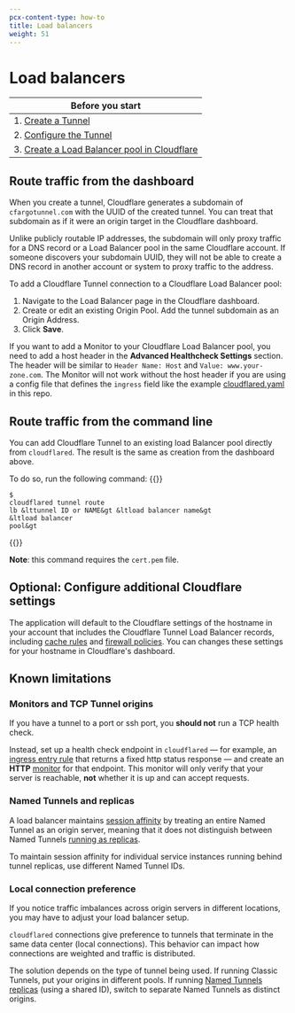 ```yaml
---
pcx-content-type: how-to
title: Load balancers
weight: 51
---
```


# Load balancers

| Before you start                                                                             |
| -------------------------------------------------------------------------------------------- |
| 1. [Create a Tunnel](/cloudflare-one/connections/connect-apps/create-tunnel/)                |
| 2. [Configure the Tunnel](/cloudflare-one/connections/connect-apps/configuration/)           |
| 3. [Create a Load Balancer pool in Cloudflare](/load-balancing/how-to/create-load-balancer/) |

## Route traffic from the dashboard

When you create a tunnel, Cloudflare generates a subdomain of `cfargotunnel.com` with the UUID of the created tunnel. You can treat that subdomain as if it were an origin target in the Cloudflare dashboard.

Unlike publicly routable IP addresses, the subdomain will only proxy traffic for a DNS record or a Load Balancer pool in the same Cloudflare account. If someone discovers your subdomain UUID, they will not be able to create a DNS record in another account or system to proxy traffic to the address.

To add a Cloudflare Tunnel connection to a Cloudflare Load Balancer pool:

1.  Navigate to the Load Balancer page in the Cloudflare dashboard.
2.  Create or edit an existing Origin Pool. Add the tunnel subdomain as an Origin Address.
3.  Click **Save**.

If you want to add a Monitor to your Cloudflare Load Balancer pool, you need to add a host header in the **Advanced Healthcheck Settings** section. The header will be similar to `Header Name: Host` and `Value: www.your-zone.com`. The Monitor will not work without the host header if you are using a config file that defines the `ingress` field like the example [cloudflared.yaml](https://github.com/cloudflare/argo-tunnel-examples/blob/adb44da43ec0aa65f7928613b762a47ae0d9b2b0/named-tunnel-k8s/cloudflared.yaml#L90) in this repo.

## Route traffic from the command line

You can add Cloudflare Tunnel to an existing load Balancer pool directly from `cloudflared`. The result is the same as creation from the dashboard above.

To do so, run the following command:
{{<raw>}}<pre class="CodeBlock CodeBlock-with-rows CodeBlock-scrolls-horizontally CodeBlock-is-light-in-light-theme CodeBlock--language-sh" language="sh"><code><span class="CodeBlock--rows"><span class="CodeBlock--rows-content"><span class="CodeBlock--row"><span class="CodeBlock--row-indicator"></span><div class="CodeBlock--row-content"><span class="CodeBlock--token-command CodeBlock--token-prompt CodeBlock--token-unselectable">$ </span><span class="CodeBlock--token-command">cloudflared tunnel route lb &lttunnel ID or NAME&gt &ltload balancer name&gt &ltload balancer pool&gt</span><span class="CodeBlock--token-plain">
</span></div></span></span></span></code></pre>{{</raw>}}

**Note**: this command requires the `cert.pem` file.

## Optional: Configure additional Cloudflare settings

The application will default to the Cloudflare settings of the hostname in your account that includes the Cloudflare Tunnel Load Balancer records, including [cache rules](https://support.cloudflare.com/hc/en-us/articles/202775670-Customizing-Cloudflare-s-cache) and [firewall policies](/firewall/). You can changes these settings for your hostname in Cloudflare's dashboard.

## Known limitations

### Monitors and TCP Tunnel origins

If you have a tunnel to a port or ssh port, you **should not** run a TCP health check.

Instead, set up a health check endpoint in `cloudflared` — for example, an [ingress entry rule](/cloudflare-one/connections/connect-apps/configuration/configuration-file/ingress/) that returns a fixed http status response — and create an **HTTP** [monitor](/load-balancing/understand-basics/monitors/) for that endpoint. This monitor will only verify that your server is reachable, **not** whether it is up and can accept requests.

### Named Tunnels and replicas

A load balancer maintains [session affinity](/load-balancing/understand-basics/session-affinity/) by treating an entire Named Tunnel as an origin server, meaning that it does not distinguish between Named Tunnels [running as replicas](/cloudflare-one/connections/connect-apps/run-tunnel/deploy-cloudflared-replicas/).

To maintain session affinity for individual service instances running behind tunnel replicas, use different Named Tunnel IDs.

### Local connection preference

If you notice traffic imbalances across origin servers in different locations, you may have to adjust your load balancer setup.

`cloudflared` connections give preference to tunnels that terminate in the same data center (local connections). This behavior can impact how connections are weighted and traffic is distributed.

The solution depends on the type of tunnel being used. If running Classic Tunnels, put your origins in different pools. If running [Named Tunnels replicas](/cloudflare-one/connections/connect-apps/run-tunnel/deploy-cloudflared-replicas/) (using a shared ID), switch to separate Named Tunnels as distinct origins.
